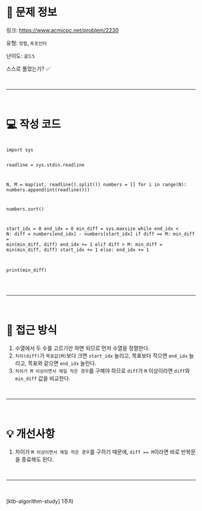 <h1 id="📌-문제-정보">📌 문제 정보</h1>
<p>링크: <a href="https://www.acmicpc.net/problem/2230">https://www.acmicpc.net/problem/2230</a></p>
<p>유형: <code>정렬</code>, <code>투포인터</code></p>
<p>난이도: <code>골드5</code></p>
<p>스스로 풀었는가? ✅</p>
<br />

<hr />
<br />

<h1 id="💻-작성-코드">💻 작성 코드</h1>
<pre><code class="language-python">
import sys

readline = sys.stdin.readline

N, M = map(int, readline().split())
numbers = []
for i in range(N):
    numbers.append(int(readline()))

numbers.sort()

start_idx = 0
end_idx = 0
min_diff = sys.maxsize
while end_idx &lt; N:
    diff = numbers[end_idx] - numbers[start_idx]
    if diff == M:
        min_diff = min(min_diff, diff)
        end_idx += 1
    elif diff &gt; M:
        min_diff = min(min_diff, diff)
        start_idx += 1
    else:
        end_idx += 1

print(min_diff)
</code></pre>
<br />

<hr />
<br />


<h1 id="🎯-접근-방식">🎯 접근 방식</h1>
<ol>
<li>수열에서 두 수를 고르기만 하면 되므로 먼저 수열을 정렬한다.</li>
<li><code>차이(diff)</code>가 <code>목표값(M)</code>보다 크면 <code>start_idx</code> 늘리고, 목표보다 작으면 <code>end_idx</code> 늘리고, 목표와 같으면 <code>end_idx</code> 늘린다.</li>
<li><code>차이가 M 이상이면서 제일 작은 경우</code>를 구해야 하므로 <code>diff</code>가 <code>M</code> 이상이라면 <code>diff</code>와 <code>min_diff</code> 값을 비교한다.</li>
</ol>
<br />

<hr />
<br />

<h1 id="💡-개선사항">💡 개선사항</h1>
<ol>
<li>차이가 <code>M 이상이면서 제일 작은 경우</code>를 구하기 때문에, <code>diff == M</code>이라면 바로 반복문을 종료해도 된다.</li>
</ol>
<br />

<hr />
<br />


<p>[ktb-algorithm-study] 1주차</p>